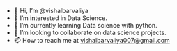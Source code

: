 - 👋 Hi, I’m @vishalbarvaliya
- 👀 I’m interested in Data Science.
- 🌱 I’m currently learning Data science with python.
- 💞️ I’m looking to collaborate on data science projects.
- 📫 How to reach me at vishalbarvaliya007@gmail.com

<!---
vishalbarvaliya/vishalbarvaliya is a ✨ special ✨ repository because its `README.md` (this file) appears on your GitHub profile.
You can click the Preview link to take a look at your changes.
--->
